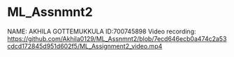 # ML_Assnmnt2
NAME: AKHILA GOTTEMUKKULA
ID:700745898
Video recording: https://github.com/Akhila0129/ML_Assnmnt2/blob/7ecd646ecb0a474c2a53cdcd172845d951d602f5/ML_Assignment2_video.mp4 
